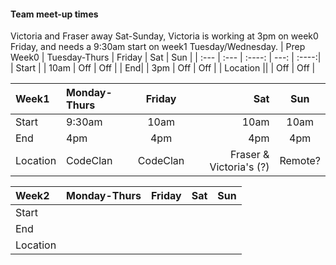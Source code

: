 #### Team meet-up times

Victoria and Fraser away Sat-Sunday, Victoria is working at 3pm on week0 Friday, and needs a 9:30am start on week1 Tuesday/Wednesday.
| Prep Week0 | Tuesday-Thurs      | Friday | Sat    | Sun |
| :--- | :---        |    :----:   |          ---: | :----:|
| Start |   |  10am  | Off | Off  |
| End|  | 3pm   | Off | Off |
| Location ||  | Off | Off |

| Week1 | Monday-Thurs      | Friday | Sat    | Sun |
| :--- | :---        |    :----:   |          ---: | :----:|
| Start |  9:30am    |   10am   | 10am | 10am |
| End| 4pm |  4pm  | 4pm | 4pm | 4pm |
| Location |CodeClan | CodeClan | Fraser & Victoria's (?) | Remote?

| Week2 | Monday-Thurs      | Friday | Sat    | Sun |
| :--- | :---        |    :----:   |          ---: | :----:|
| Start |      |      | |  |
| End|  |    |  | |
| Location ||  | | 

